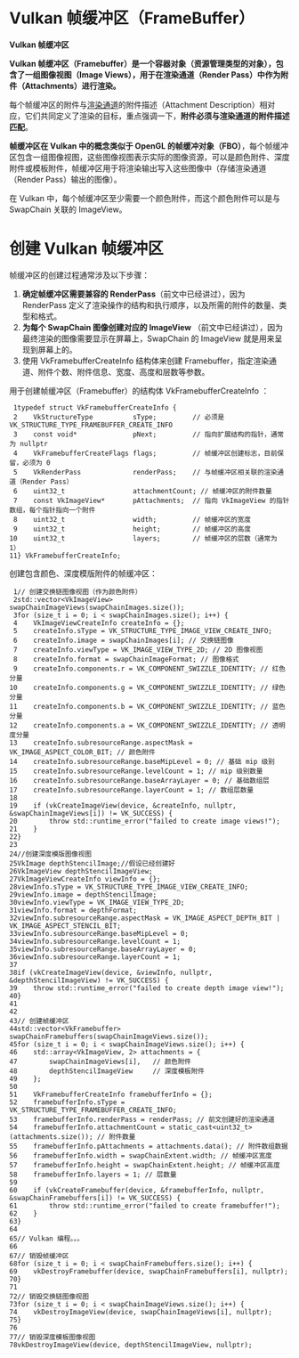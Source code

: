 # Vulkan 帧缓冲区（FrameBuffer）

**Vulkan 帧缓冲区**



**Vulkan 帧缓冲区（Framebuffer）是一个容器对象（资源管理类型的对象），包含了一组图像视图（Image Views），用于在渲染通道（Render Pass）中作为附件（Attachments）进行渲染。**



每个帧缓冲区的附件与[渲染通道](http://mp.weixin.qq.com/s?__biz=MzIwNTIwMzAzNg==&mid=2654177269&idx=1&sn=be0d98bfa045c6e84c07e607a9eaa6a8&chksm=8cf354c6bb84ddd02bdd202df24045d6433950fe048a92130ab3f493b7bcdc957b7c79ed633a&scene=21#wechat_redirect)的附件描述（Attachment Description）相对应，它们共同定义了渲染的目标，重点强调一下，**附件必须与渲染通道的附件描述匹配**。



**帧缓冲区在 Vulkan 中的概念类似于 OpenGL 的帧缓冲对象（FBO）**，每个帧缓冲区包含一组图像视图，这些图像视图表示实际的图像资源，可以是颜色附件、深度附件或模板附件，帧缓冲区用于将渲染输出写入这些图像中（存储渲染通道（Render Pass）输出的图像）。

在 Vulkan 中，每个帧缓冲区至少需要一个颜色附件，而这个颜色附件可以是与 SwapChain 关联的 ImageView。

# 创建 Vulkan 帧缓冲区

帧缓冲区的创建过程通常涉及以下步骤：



1. **确定帧缓冲区需要兼容的 RenderPass**（前文中已经讲过），因为 RenderPass 定义了渲染操作的结构和执行顺序，以及所需的附件的数量、类型和格式。
2. **为每个 SwapChain 图像创建对应的 ImageView** （前文中已经讲过），因为最终渲染的图像需要显示在屏幕上，SwapChain 的 ImageView 就是用来呈现到屏幕上的。
3. 使用 VkFramebufferCreateInfo 结构体来创建 Framebuffer，指定渲染通道、附件个数、附件信息、宽度、高度和层数等参数。

用于创建帧缓冲区（Framebuffer）的结构体 VkFramebufferCreateInfo ：

```
 1typedef struct VkFramebufferCreateInfo {
 2    VkStructureType          sType;         // 必须是 VK_STRUCTURE_TYPE_FRAMEBUFFER_CREATE_INFO
 3    const void*              pNext;         // 指向扩展结构的指针，通常为 nullptr
 4    VkFramebufferCreateFlags flags;         // 帧缓冲区创建标志，目前保留，必须为 0
 5    VkRenderPass             renderPass;    // 与帧缓冲区相关联的渲染通道（Render Pass）
 6    uint32_t                 attachmentCount; // 帧缓冲区的附件数量
 7    const VkImageView*       pAttachments;  // 指向 VkImageView 的指针数组，每个指针指向一个附件
 8    uint32_t                 width;         // 帧缓冲区的宽度
 9    uint32_t                 height;        // 帧缓冲区的高度
10    uint32_t                 layers;        // 帧缓冲区的层数（通常为 1）
11} VkFramebufferCreateInfo;
```

创建包含颜色、深度模版附件的帧缓冲区：

```
 1// 创建交换链图像视图（作为颜色附件）
 2std::vector<VkImageView> swapChainImageViews(swapChainImages.size());
 3for (size_t i = 0; i < swapChainImages.size(); i++) {
 4    VkImageViewCreateInfo createInfo = {};
 5    createInfo.sType = VK_STRUCTURE_TYPE_IMAGE_VIEW_CREATE_INFO;
 6    createInfo.image = swapChainImages[i]; // 交换链图像
 7    createInfo.viewType = VK_IMAGE_VIEW_TYPE_2D; // 2D 图像视图
 8    createInfo.format = swapChainImageFormat; // 图像格式
 9    createInfo.components.r = VK_COMPONENT_SWIZZLE_IDENTITY; // 红色分量
10    createInfo.components.g = VK_COMPONENT_SWIZZLE_IDENTITY; // 绿色分量
11    createInfo.components.b = VK_COMPONENT_SWIZZLE_IDENTITY; // 蓝色分量
12    createInfo.components.a = VK_COMPONENT_SWIZZLE_IDENTITY; // 透明度分量
13    createInfo.subresourceRange.aspectMask = VK_IMAGE_ASPECT_COLOR_BIT; // 颜色附件
14    createInfo.subresourceRange.baseMipLevel = 0; // 基础 mip 级别
15    createInfo.subresourceRange.levelCount = 1; // mip 级别数量
16    createInfo.subresourceRange.baseArrayLayer = 0; // 基础数组层
17    createInfo.subresourceRange.layerCount = 1; // 数组层数量
18
19    if (vkCreateImageView(device, &createInfo, nullptr, &swapChainImageViews[i]) != VK_SUCCESS) {
20        throw std::runtime_error("failed to create image views!");
21    }
22}
23
24//创建深度模版图像视图
25VkImage depthStencilImage;//假设已经创建好
26VkImageView depthStencilImageView;
27VkImageViewCreateInfo viewInfo = {};
28viewInfo.sType = VK_STRUCTURE_TYPE_IMAGE_VIEW_CREATE_INFO;
29viewInfo.image = depthStencilImage;
30viewInfo.viewType = VK_IMAGE_VIEW_TYPE_2D;
31viewInfo.format = depthFormat;
32viewInfo.subresourceRange.aspectMask = VK_IMAGE_ASPECT_DEPTH_BIT | VK_IMAGE_ASPECT_STENCIL_BIT;
33viewInfo.subresourceRange.baseMipLevel = 0;
34viewInfo.subresourceRange.levelCount = 1;
35viewInfo.subresourceRange.baseArrayLayer = 0;
36viewInfo.subresourceRange.layerCount = 1;
37
38if (vkCreateImageView(device, &viewInfo, nullptr, &depthStencilImageView) != VK_SUCCESS) {
39    throw std::runtime_error("failed to create depth image view!");
40}
41
42
43// 创建帧缓冲区
44std::vector<VkFramebuffer> swapChainFramebuffers(swapChainImageViews.size());
45for (size_t i = 0; i < swapChainImageViews.size(); i++) {
46    std::array<VkImageView, 2> attachments = {
47        swapChainImageViews[i],   // 颜色附件
48        depthStencilImageView     // 深度模板附件
49    };
50
51    VkFramebufferCreateInfo framebufferInfo = {};
52    framebufferInfo.sType = VK_STRUCTURE_TYPE_FRAMEBUFFER_CREATE_INFO;
53    framebufferInfo.renderPass = renderPass; // 前文创建好的渲染通道
54    framebufferInfo.attachmentCount = static_cast<uint32_t>(attachments.size()); // 附件数量
55    framebufferInfo.pAttachments = attachments.data(); // 附件数组数据
56    framebufferInfo.width = swapChainExtent.width; // 帧缓冲区宽度
57    framebufferInfo.height = swapChainExtent.height; // 帧缓冲区高度
58    framebufferInfo.layers = 1; // 层数量
59
60    if (vkCreateFramebuffer(device, &framebufferInfo, nullptr, &swapChainFramebuffers[i]) != VK_SUCCESS) {
61        throw std::runtime_error("failed to create framebuffer!");
62    }
63}
64
65// Vulkan 编程。。。
66
67// 销毁帧缓冲区
68for (size_t i = 0; i < swapChainFramebuffers.size(); i++) {
69    vkDestroyFramebuffer(device, swapChainFramebuffers[i], nullptr);
70}
71
72// 销毁交换链图像视图
73for (size_t i = 0; i < swapChainImageViews.size(); i++) {
74    vkDestroyImageView(device, swapChainImageViews[i], nullptr);
75}
76
77// 销毁深度模板图像视图
78vkDestroyImageView(device, depthStencilImageView, nullptr);
```

